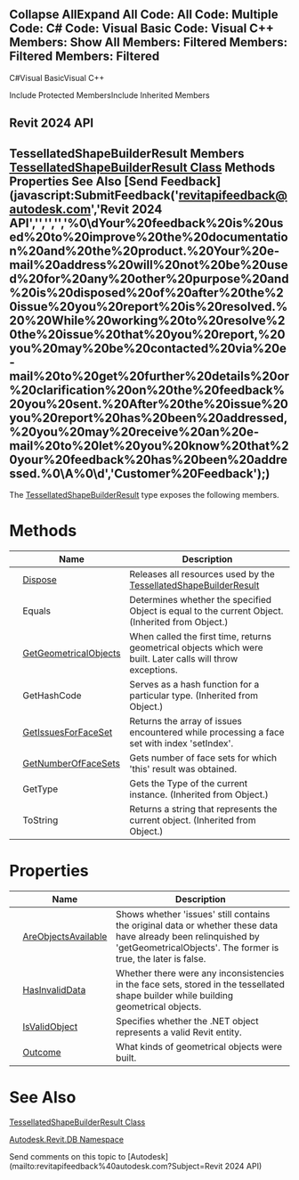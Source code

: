 ﻿

Collapse AllExpand All Code: All Code: Multiple Code: C# Code: Visual Basic Code: Visual C++  Members: Show All Members: Filtered Members: Filtered Members: Filtered   
---  
  
C#Visual BasicVisual C++

Include Protected MembersInclude Inherited Members

Revit 2024 API  
---  
TessellatedShapeBuilderResult Members  
[TessellatedShapeBuilderResult Class](16e1e032-d9fd-2708-0704-ed00b0b85441.md) Methods Properties See Also [Send Feedback](javascript:SubmitFeedback\('revitapifeedback@autodesk.com','Revit 2024 API','','','','%0\\dYour%20feedback%20is%20used%20to%20improve%20the%20documentation%20and%20the%20product.%20Your%20e-mail%20address%20will%20not%20be%20used%20for%20any%20other%20purpose%20and%20is%20disposed%20of%20after%20the%20issue%20you%20report%20is%20resolved.%20%20While%20working%20to%20resolve%20the%20issue%20that%20you%20report,%20you%20may%20be%20contacted%20via%20e-mail%20to%20get%20further%20details%20or%20clarification%20on%20the%20feedback%20you%20sent.%20After%20the%20issue%20you%20report%20has%20been%20addressed,%20you%20may%20receive%20an%20e-mail%20to%20let%20you%20know%20that%20your%20feedback%20has%20been%20addressed.%0\\A%0\\d','Customer%20Feedback'\);)  
---  
  
The [TessellatedShapeBuilderResult](16e1e032-d9fd-2708-0704-ed00b0b85441.md) type exposes the following members.

# Methods

|  | Name | Description |
| --- | --- | --- |
|  | [Dispose](c6fe4067-905b-9f4a-7403-ec7ee52a5ca7.md) | Releases all resources used by the [TessellatedShapeBuilderResult](16e1e032-d9fd-2708-0704-ed00b0b85441.md) |
|  | Equals | Determines whether the specified Object is equal to the current Object. (Inherited from Object.) |
|  | [GetGeometricalObjects](3c5c4efb-8960-869f-76c0-338979e5a484.md) | When called the first time, returns geometrical objects which were built. Later calls will throw exceptions. |
|  | GetHashCode | Serves as a hash function for a particular type.  (Inherited from Object.) |
|  | [GetIssuesForFaceSet](9063460c-2dd8-a00e-6519-8733117870cb.md) | Returns the array of issues encountered while processing a face set with index 'setIndex'. |
|  | [GetNumberOfFaceSets](c5e36953-ef39-f868-f49b-313db8055bcc.md) | Gets number of face sets for which 'this' result was obtained. |
|  | GetType | Gets the Type of the current instance. (Inherited from Object.) |
|  | ToString | Returns a string that represents the current object. (Inherited from Object.) |
  
# Properties

|  | Name | Description |
| --- | --- | --- |
|  | [AreObjectsAvailable](ea616568-4dc6-0ea7-8bf9-f0d91d4fca66.md) | Shows whether 'issues' still contains the original data or whether these data have already been relinquished by 'getGeometricalObjects'. The former is true, the later is false. |
|  | [HasInvalidData](032f5f15-04f3-1257-14a2-2eb47d7bdf36.md) | Whether there were any inconsistencies in the face sets, stored in the tessellated shape builder while building geometrical objects. |
|  | [IsValidObject](8b8076fd-3775-a91b-40f2-fb7145028d66.md) | Specifies whether the .NET object represents a valid Revit entity. |
|  | [Outcome](2da60445-35fa-81b1-e3df-e56f0ec408a1.md) | What kinds of geometrical objects were built. |
  
# See Also

[TessellatedShapeBuilderResult Class](16e1e032-d9fd-2708-0704-ed00b0b85441.md)

[Autodesk.Revit.DB Namespace](87546ba7-461b-c646-cbb1-2cb8f5bff8b2.md)

Send comments on this topic to [Autodesk](mailto:revitapifeedback%40autodesk.com?Subject=Revit 2024 API)